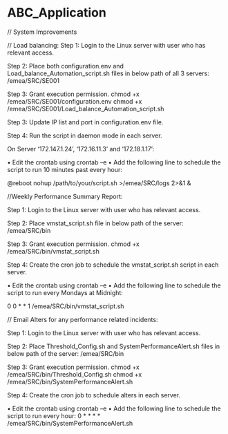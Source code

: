 # ABC_Application
// System Improvements


// Load balancing: 
Step 1: Login to the Linux server with user who has relevant access. 

Step 2: Place both configuration.env and Load_balance_Automation_script.sh files in below path of all 3 servers:
             /emea/SRC/SE001

Step 3: Grant execution permission.
chmod +x /emea/SRC/SE001/configuration.env
chmod +x /emea/SRC/SE001/Load_balance_Automation_script.sh

Step 3: Update IP list and port in configuration.env file.

Step 4: Run the script in daemon mode in each server.

On Server ‘172.147.1.24’, ‘172.16.11.3’ and ‘172.18.1.17’:

•	Edit the crontab using crontab –e
•	Add the following line to schedule the script to run 10 minutes past every hour:

@reboot nohup /path/to/your/script.sh >/emea/SRC/logs 2>&1 &



//Weekly Performance Summary Report:

Step 1: Login to the Linux server with user who has relevant access. 

Step 2: Place vmstat_script.sh file in below path of the server:
             /emea/SRC/bin

Step 3: Grant execution permission.
chmod +x /emea/SRC/bin/vmstat_script.sh

Step 4: Create the cron job to schedule the vmstat_script.sh script in each server.

•	Edit the crontab using crontab –e
•	Add the following line to schedule the script to run every Mondays at Midnight:

  0 0 * * 1 /emea/SRC/bin/vmstat_script.sh


// Email Alters for any performance related incidents:

Step 1: Login to the Linux server with user who has relevant access. 

Step 2: Place Threshold_Config.sh and SystemPerformanceAlert.sh files in below path of the server:
             /emea/SRC/bin

Step 3: Grant execution permission.
chmod +x /emea/SRC/bin/Threshold_Config.sh
chmod +x /emea/SRC/bin/SystemPerformanceAlert.sh

Step 4: Create the cron job to schedule alters in each server.

•	Edit the crontab using crontab –e
•	Add the following line to schedule the script to run every hour:
 0 * * * * /emea/SRC/bin/SystemPerformanceAlert.sh




